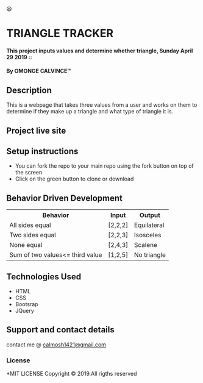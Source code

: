:satisfied:
# TRIANGLE TRACKER
#### This project inputs values and determine whether triangle, Sunday April 29 2019 ::
#### By **OMONGE CALVINCE**&trade;

## Description
This is a webpage that takes three values from a user and works on them to determine if they make up a triangle and what type of triangle it is.
## Project live site

## Setup instructions
* You can fork the repo to your main repo using the fork button on top of the screen
* Click on the green button to clone or download

## Behavior Driven Development

<table>
    <tr>
      <th>Behavior</th> 
      <th>Input</th> 
      <th>Output</th>   
    </tr>
    <tr>
        <td>All sides equal</td>
        <td>[2,2,2]</td>
        <td>Equilateral</td>
    </tr>
    <tr>
        <td>Two sides equal</td>
        <td>[2,2,3]</td>
        <td>Isosceles</td>
    </tr>
    <tr>
        <td>None equal</td>
        <td>[2,4,3]</td>
        <td>Scalene</td>
    </tr>
    <tr>
        <td>Sum of two values<= third value </td>
        <td>[1,2,5]</td>
        <td>No triangle</td>
    </tr>
    
</table>

## Technologies Used
* HTML
* CSS
* Bootsrap
* JQuery
## Support and contact details
contact me @ calmosh1421@gmail.com
### License
*MIT LICENSE
Copyright &copy; 2019.All rigths reserved
  